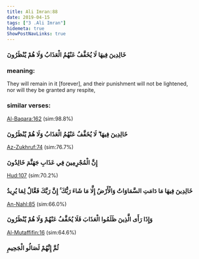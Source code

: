 ```yaml
---
title: Ali Imran:88
date: 2019-04-15
tags: ["3 .Ali Imran"]
hidemeta: true 
ShowPostNavLinks: true 
---
```

### خَالِدِينَ فِيهَا لَا يُخَفَّفُ عَنْهُمُ الْعَذَابُ وَلَا هُمْ يُنْظَرُونَ
### meaning: 
They will remain in it [forever], and their punishment will not be lightened, nor will they be granted any respite,
### similar verses: 

[Al-Baqara:162](/2/162) (sim:98.8%)

### خَالِدِينَ فِيهَا ۖ لَا يُخَفَّفُ عَنْهُمُ الْعَذَابُ وَلَا هُمْ يُنْظَرُونَ

[Az-Zukhruf:74](/43/74) (sim:76.7%)

### إِنَّ الْمُجْرِمِينَ فِي عَذَابِ جَهَنَّمَ خَالِدُونَ

[Hud:107](/11/107) (sim:70.2%)

### خَالِدِينَ فِيهَا مَا دَامَتِ السَّمَاوَاتُ وَالْأَرْضُ إِلَّا مَا شَاءَ رَبُّكَ ۚ إِنَّ رَبَّكَ فَعَّالٌ لِمَا يُرِيدُ

[An-Nahl:85](/16/85) (sim:66.0%)

### وَإِذَا رَأَى الَّذِينَ ظَلَمُوا الْعَذَابَ فَلَا يُخَفَّفُ عَنْهُمْ وَلَا هُمْ يُنْظَرُونَ

[Al-Mutaffifin:16](/83/16) (sim:64.6%)

### ثُمَّ إِنَّهُمْ لَصَالُو الْجَحِيمِ
